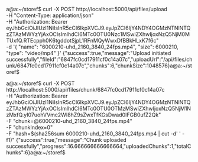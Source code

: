 a@a:~/storef$ curl -X POST http://localhost:5000/api/files/upload \
  -H "Content-Type: application/json" \
  -H "Authorization: Bearer eyJhbGciOiJIUzI1NiIsInR5cCI6IkpXVCJ9.eyJpZCI6IjY4NDY4OGMzNTNlNTQzZTAzMWYzYjAxOCIsImlhdCI6MTc0OTU0Nzc1MSwiZXhwIjoxNzQ5NjM0MTUxfQ.RTEcpph0K6tgddotSjpL1RFnMQyWwxDfBBkHLxK7f6c" \
  -d '{
    "name": "6000210-uhd_2160_3840_24fps.mp4",
    "size": 6000210,
    "type": "video/mp4"
  }'
{"success":true,"message":"Upload initiated successfully","fileId":"6847fc0cd17911cf0c14a07c","uploadUrl":"/api/files/chunk/6847fc0cd17911cf0c14a07c","chunks":6,"chunkSize":1048576}a@a:~/storef$






a@a:~/storef$ curl -X POST http://localhost:5000/api/files/chunk/6847fc0cd17911cf0c14a07c \
  -H "Authorization: Bearer eyJhbGciOiJIUzI1NiIsInR5cCI6IkpXVCJ9.eyJpZCI6IjY4NDY4OGMzNTNlNTQzZTAzMWYzYjAxOCIsImlhdCI6MTc0OTU0OTMzMSwiZXhwIjoxNzQ5NjM1NzMxfQ.yI07uohVVmc2WI8hZ9sZwxTfKGsDwad0IFGB0ufZ2Qk" \
  -F "chunk=@6000210-uhd_2160_3840_24fps.mp4" \
  -F "chunkIndex=0" \
  -F "hash=$(sha256sum 6000210-uhd_2160_3840_24fps.mp4 | cut -d' ' -f1)"
{"success":true,"message":"Chunk uploaded successfully","progress":16.666666666666664,"uploadedChunks":1,"totalChunks":6}a@a:~/storef$ 